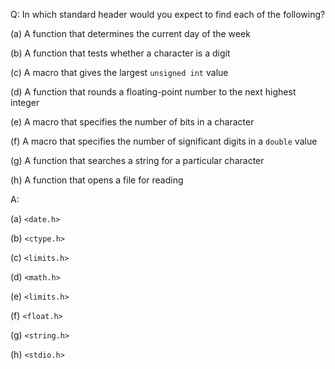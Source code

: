 Q: In which standard header would you expect to find each of the following?

(a) A function that determines the current day of the week

(b) A function that tests whether a character is a digit

(c) A macro that gives the largest `unsigned int` value

(d) A function that rounds a floating-point number to the next highest integer

(e) A macro that specifies the number of bits in a character

(f) A macro that specifies the number of significant digits in a `double` value

(g) A function that searches a string for a particular character

(h) A function that opens a file for reading

A:

(a) `<date.h>`

(b) `<ctype.h>`

(c) `<limits.h>`

(d) `<math.h>`

(e) `<limits.h>`

(f) `<float.h>`

(g) `<string.h>`

(h) `<stdio.h>`

